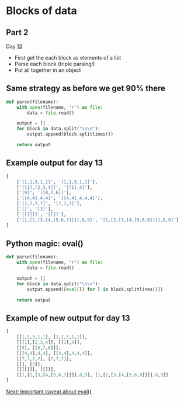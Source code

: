 # Blocks of data

## Part 2

Day [13](https://adventofcode.com/2022/day/13/input)

- First get the each block as elements of a list
- Parse each block (triple parsing!)
- Put all together in an object

## Same strategy as before we get 90% there

```python
def parse(filename):
    with open(filename, "r") as file:
        data = file.read()

    output = []
    for block in data.split("\n\n"):
        output.append(block.splitlines())

    return output
```

## Example output for day 13

```python
[
    ['[1,1,3,1,1]', '[1,1,5,1,1]'],
    ['[[1],[2,3,4]]', '[[1],4]'],
    ['[9]', '[[8,7,6]]'],
    ['[[4,4],4,4]', '[[4,4],4,4,4]'],
    ['[7,7,7,7]', '[7,7,7]'],
    ['[]', '[3]'],
    ['[[[]]]', '[[]]'],
    ['[1,[2,[3,[4,[5,6,7]]]],8,9]', '[1,[2,[3,[4,[5,6,0]]]],8,9]']
]
```

## Python magic: eval()

```python
def parse(filename):
    with open(filename, "r") as file:
        data = file.read()

    output = []
    for block in data.split("\n\n"):
        output.append([eval(l) for l in block.splitlines()])

    return output
```

## Example of new output for day 13

```python
[
    [[1,1,3,1,1], [1,1,5,1,1]],
    [[[1],[2,3,4]], [[1],4]],
    [[9], [[8,7,6]]],
    [[[4,4],4,4], [[4,4],4,4,4]],
    [[7,7,7,7], [7,7,7]],
    [[], [3]],
    [[[[]]], [[]]],
    [[1,[2,[3,[4,[5,6,7]]]],8,9], [1,[2,[3,[4,[5,6,0]]]],8,9]]
]
```

[Next: Important caveat about eval()](./14.eval.md)
